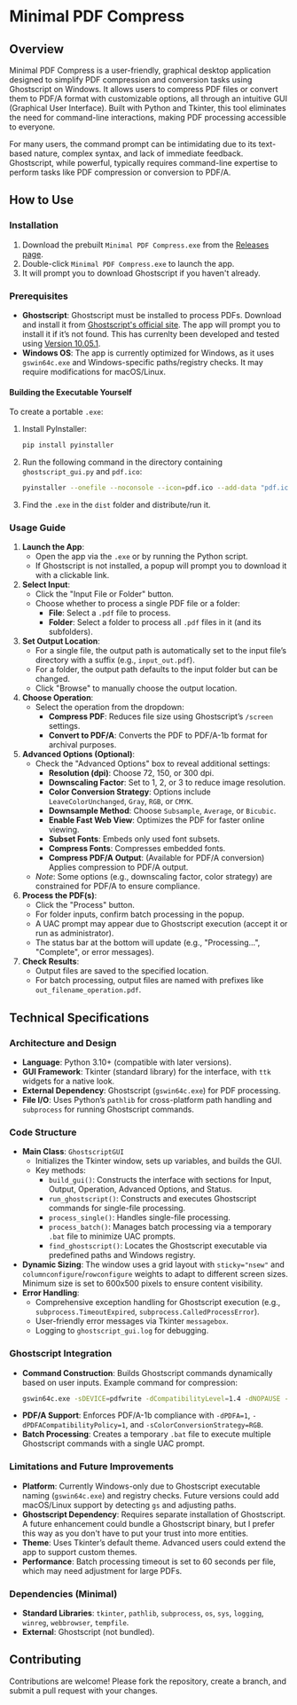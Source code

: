 # Minimal PDF Compress

## Overview
Minimal PDF Compress is a user-friendly, graphical desktop application designed to simplify PDF compression and conversion tasks using Ghostscript on Windows. It allows users to compress PDF files or convert them to PDF/A format with customizable options, all through an intuitive GUI (Graphical User Interface). Built with Python and Tkinter, this tool eliminates the need for command-line interactions, making PDF processing accessible to everyone.

For many users, the command prompt can be intimidating due to its text-based nature, complex syntax, and lack of immediate feedback. Ghostscript, while powerful, typically requires command-line expertise to perform tasks like PDF compression or conversion to PDF/A. 


## How to Use

### Installation

1. Download the prebuilt `Minimal PDF Compress.exe` from the [Releases page](https://github.com/deminimis/minimal-pdf-compress/releases).
2. Double-click `Minimal PDF Compress.exe` to launch the app. 
3. It will prompt you to download Ghostscript if you haven't already.

   

### Prerequisites
- **Ghostscript**: Ghostscript must be installed to process PDFs. Download and install it from [Ghostscript's official site](https://www.ghostscript.com). The app will prompt you to install it if it’s not found. This has currenlty been developed and tested using [Version 10.05.1](https://github.com/ArtifexSoftware/ghostpdl-downloads/releases/tag/gs10051). 
- **Windows OS**: The app is currently optimized for Windows, as it uses `gswin64c.exe` and Windows-specific paths/registry checks. It may require modifications for macOS/Linux.



#### Building the Executable Yourself
To create a portable `.exe`:
1. Install PyInstaller:
   ```bash
   pip install pyinstaller
   ```
2. Run the following command in the directory containing `ghostscript_gui.py` and `pdf.ico`:
   ```bash
   pyinstaller --onefile --noconsole --icon=pdf.ico --add-data "pdf.ico;." --name "Minimal PDF Compress" ghostscript_gui.py
   ```
3. Find the `.exe` in the `dist` folder and distribute/run it.


### Usage Guide
1. **Launch the App**:
   - Open the app via the `.exe` or by running the Python script.
   - If Ghostscript is not installed, a popup will prompt you to download it with a clickable link.
2. **Select Input**:
   - Click the "Input File or Folder" button.
   - Choose whether to process a single PDF file or a folder:
     - **File**: Select a `.pdf` file to process.
     - **Folder**: Select a folder to process all `.pdf` files in it (and its subfolders).
3. **Set Output Location**:
   - For a single file, the output path is automatically set to the input file’s directory with a suffix (e.g., `input_out.pdf`).
   - For a folder, the output path defaults to the input folder but can be changed.
   - Click "Browse" to manually choose the output location.
4. **Choose Operation**:
   - Select the operation from the dropdown:
     - **Compress PDF**: Reduces file size using Ghostscript’s `/screen` settings.
     - **Convert to PDF/A**: Converts the PDF to PDF/A-1b format for archival purposes.
5. **Advanced Options (Optional)**:
   - Check the "Advanced Options" box to reveal additional settings:
     - **Resolution (dpi)**: Choose 72, 150, or 300 dpi.
     - **Downscaling Factor**: Set to 1, 2, or 3 to reduce image resolution.
     - **Color Conversion Strategy**: Options include `LeaveColorUnchanged`, `Gray`, `RGB`, or `CMYK`.
     - **Downsample Method**: Choose `Subsample`, `Average`, or `Bicubic`.
     - **Enable Fast Web View**: Optimizes the PDF for faster online viewing.
     - **Subset Fonts**: Embeds only used font subsets.
     - **Compress Fonts**: Compresses embedded fonts.
     - **Compress PDF/A Output**: (Available for PDF/A conversion) Applies compression to PDF/A output.
   - *Note*: Some options (e.g., downscaling factor, color strategy) are constrained for PDF/A to ensure compliance.
6. **Process the PDF(s)**:
   - Click the "Process" button.
   - For folder inputs, confirm batch processing in the popup.
   - A UAC prompt may appear due to Ghostscript execution (accept it or run as administrator).
   - The status bar at the bottom will update (e.g., "Processing...", "Complete", or error messages).
7. **Check Results**:
   - Output files are saved to the specified location.
   - For batch processing, output files are named with prefixes like `out_filename_operation.pdf`.

## Technical Specifications

### Architecture and Design
- **Language**: Python 3.10+ (compatible with later versions).
- **GUI Framework**: Tkinter (standard library) for the interface, with `ttk` widgets for a native look.
- **External Dependency**: Ghostscript (`gswin64c.exe`) for PDF processing.
- **File I/O**: Uses Python’s `pathlib` for cross-platform path handling and `subprocess` for running Ghostscript commands.

### Code Structure
- **Main Class**: `GhostscriptGUI`
  - Initializes the Tkinter window, sets up variables, and builds the GUI.
  - Key methods:
    - `build_gui()`: Constructs the interface with sections for Input, Output, Operation, Advanced Options, and Status.
    - `run_ghostscript()`: Constructs and executes Ghostscript commands for single-file processing.
    - `process_single()`: Handles single-file processing.
    - `process_batch()`: Manages batch processing via a temporary `.bat` file to minimize UAC prompts.
    - `find_ghostscript()`: Locates the Ghostscript executable via predefined paths and Windows registry.
- **Dynamic Sizing**: The window uses a grid layout with `sticky="nsew"` and `columnconfigure`/`rowconfigure` weights to adapt to different screen sizes. Minimum size is set to 600x500 pixels to ensure content visibility.
- **Error Handling**:
  - Comprehensive exception handling for Ghostscript execution (e.g., `subprocess.TimeoutExpired`, `subprocess.CalledProcessError`).
  - User-friendly error messages via Tkinter `messagebox`.
  - Logging to `ghostscript_gui.log` for debugging.

### Ghostscript Integration
- **Command Construction**: Builds Ghostscript commands dynamically based on user inputs. Example command for compression:
  ```bash
  gswin64c.exe -sDEVICE=pdfwrite -dCompatibilityLevel=1.4 -dNOPAUSE -dBATCH -dQUIET -dSAFER -r150 -dDownScaleFactor=1 -dFastWebView=true -dSubsetFonts=true -dCompressFonts=true -dPDFSETTINGS=/screen -sColorConversionStrategy=LeaveColorUnchanged -sOutputFile=output.pdf input.pdf
  ```
- **PDF/A Support**: Enforces PDF/A-1b compliance with `-dPDFA=1`, `-dPDFACompatibilityPolicy=1`, and `-sColorConversionStrategy=RGB`.
- **Batch Processing**: Creates a temporary `.bat` file to execute multiple Ghostscript commands with a single UAC prompt.



### Limitations and Future Improvements
- **Platform**: Currently Windows-only due to Ghostscript executable naming (`gswin64c.exe`) and registry checks. Future versions could add macOS/Linux support by detecting `gs` and adjusting paths.
- **Ghostscript Dependency**: Requires separate installation of Ghostscript. A future enhancement could bundle a Ghostscript binary, but I prefer this way as you don't have to put your trust into more entities.
- **Theme**: Uses Tkinter’s default theme. Advanced users could extend the app to support custom themes.
- **Performance**: Batch processing timeout is set to 60 seconds per file, which may need adjustment for large PDFs.

### Dependencies (Minimal)
- **Standard Libraries**: `tkinter`, `pathlib`, `subprocess`, `os`, `sys`, `logging`, `winreg`, `webbrowser`, `tempfile`.
- **External**: Ghostscript (not bundled).

## Contributing
Contributions are welcome! Please fork the repository, create a branch, and submit a pull request with your changes. 



